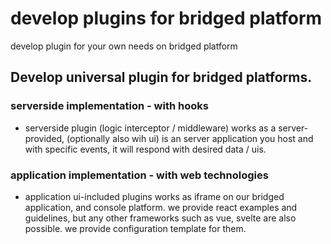 # develop plugins for bridged platform
develop plugin for your own needs on bridged platform


## Develop universal plugin for bridged platforms.

### serverside implementation - with hooks
- serverside plugin (logic interceptor / middleware) works as a server-provided, (optionally also wih ui) is an server application you host and with specific events, it will respond with desired data / uis.

### application implementation - with web technologies
- application ui-included plugins works as iframe on our bridged application, and console platform. we provide react examples and guidelines, but any other frameworks such as vue, svelte are also possible. we provide configuration template for them.
